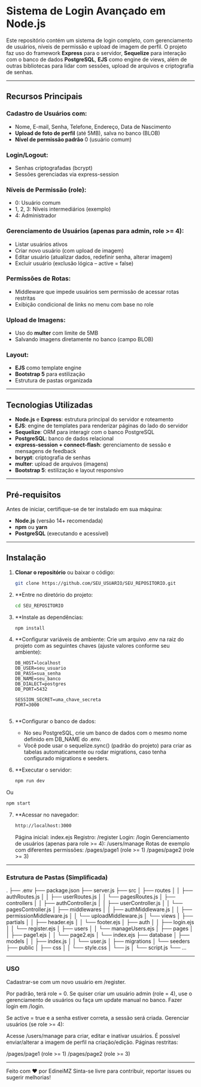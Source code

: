 # Sistema de Login Avançado em Node.js

Este repositório contém um sistema de login completo, com gerenciamento de usuários, níveis de permissão e upload de imagem de perfil. O projeto faz uso do framework **Express** para o servidor, **Sequelize** para interação com o banco de dados **PostgreSQL**, **EJS** como engine de views, além de outras bibliotecas para lidar com sessões, upload de arquivos e criptografia de senhas.

---

## Recursos Principais

### Cadastro de Usuários com:
- Nome, E-mail, Senha, Telefone, Endereço, Data de Nascimento  
- **Upload de foto de perfil** (até 5MB), salva no banco (BLOB)  
- **Nível de permissão padrão** 0 (usuário comum)

### Login/Logout:
- Senhas criptografadas (bcrypt)  
- Sessões gerenciadas via express-session  

### Níveis de Permissão (role):
- 0: Usuário comum  
- 1, 2, 3: Níveis intermediários (exemplo)  
- 4: Administrador  

### Gerenciamento de Usuários (apenas para admin, role >= 4):
- Listar usuários ativos  
- Criar novo usuário (com upload de imagem)  
- Editar usuário (atualizar dados, redefinir senha, alterar imagem)  
- Excluir usuário (exclusão lógica – active = false)

### Permissões de Rotas:
- Middleware que impede usuários sem permissão de acessar rotas restritas  
- Exibição condicional de links no menu com base no role  

### Upload de Imagens:
- Uso do **multer** com limite de 5MB  
- Salvando imagens diretamente no banco (campo BLOB)

### Layout:
- **EJS** como template engine  
- **Bootstrap 5** para estilização  
- Estrutura de pastas organizada  

---

## Tecnologias Utilizadas
- **Node.js** e **Express**: estrutura principal do servidor e roteamento  
- **EJS**: engine de templates para renderizar páginas do lado do servidor  
- **Sequelize**: ORM para interagir com o banco PostgreSQL  
- **PostgreSQL**: banco de dados relacional  
- **express-session + connect-flash**: gerenciamento de sessão e mensagens de feedback  
- **bcrypt**: criptografia de senhas  
- **multer**: upload de arquivos (imagens)  
- **Bootstrap 5**: estilização e layout responsivo  

---

## Pré-requisitos
Antes de iniciar, certifique-se de ter instalado em sua máquina:
- **Node.js** (versão 14+ recomendada)
- **npm** ou **yarn**
- **PostgreSQL** (executando e acessível)

---

## Instalação

1. **Clonar o repositório** ou baixar o código:
   ```bash
   git clone https://github.com/SEU_USUARIO/SEU_REPOSITORIO.git

2. **Entre no diretório do projeto:
   ```bash
   cd SEU_REPOSITORIO

3. **Instale as dependências:
   ```bash
   npm install

4. **Configurar variáveis de ambiente:
   Crie um arquivo .env na raiz do projeto com as seguintes chaves (ajuste valores conforme seu ambiente):
   ```env
   DB_HOST=localhost
   DB_USER=seu_usuario
   DB_PASS=sua_senha
   DB_NAME=seu_banco
   DB_DIALECT=postgres
   DB_PORT=5432

   SESSION_SECRET=uma_chave_secreta
   PORT=3000


5. **Configurar o banco de dados:
   - No seu PostgreSQL, crie um banco de dados com o mesmo nome definido em DB_NAME do .env.
   - Você pode usar o sequelize.sync() (padrão do projeto) para criar as tabelas automaticamente ou rodar migrations, caso tenha configurado migrations e seeders.
   

6. **Executar o servidor:
   ```bash
   npm run dev
Ou
   ```bash
   npm start
```

7. **Acessar no navegador:
   ```bash
   http://localhost:3000
   ```
   Página inicial: index.ejs
   Registro: /register
   Login: /login
   Gerenciamento de usuários (apenas para role >= 4): /users/manage
   Rotas de exemplo com diferentes permissões:
   /pages/page1 (role >= 1)
   /pages/page2 (role >= 3)

---

### Estrutura de Pastas (Simplificada)
.
├── .env
├── package.json
├── server.js
├── src
│   ├── routes
│   │   ├── authRoutes.js
│   │   ├── userRoutes.js
│   │   └── pagesRoutes.js
│   ├── controllers
│   │   ├── authController.js
│   │   ├── userController.js
│   │   └── pagesController.js
│   ├── middlewares
│   │   ├── authMiddleware.js
│   │   ├── permissionMiddleware.js
│   │   └── uploadMiddleware.js
│   └── views
│       ├── partials
│       │   ├── header.ejs
│       │   └── footer.ejs
│       ├── auth
│       │   ├── login.ejs
│       │   └── register.ejs
│       ├── users
│       │   └── manageUsers.ejs
│       ├── pages
│       │   ├── page1.ejs
│       │   └── page2.ejs
│       └── index.ejs
├── database
│   ├── models
│   │   ├── index.js
│   │   └── user.js
│   ├── migrations
│   └── seeders
├── public
│   ├── css
│   │   └── style.css
│   └── js
│       └── script.js
└── ...

---

### USO

Cadastrar-se com um novo usuário em /register.

Por padrão, terá role = 0.
Se quiser criar um usuário admin (role = 4), use o gerenciamento de usuários ou faça um update manual no banco.
Fazer login em /login.

Se active = true e a senha estiver correta, a sessão será criada.
Gerenciar usuários (se role >= 4):

Acesse /users/manage para criar, editar e inativar usuários.
É possível enviar/alterar a imagem de perfil na criação/edição.
Páginas restritas:

/pages/page1 (role >= 1)
/pages/page2 (role >= 3)

---

Feito com ♥ por EdineiMZ
Sinta-se livre para contribuir, reportar issues ou sugerir melhorias!


